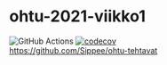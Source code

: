 # ohtu-2021-viikko1

![GitHub Actions](https://github.com/Sippee/ohtu-2021-viikko1/workflows/CI/badge.svg)
[![codecov](https://codecov.io/gh/Sippee/ohtu-2021-viikko1/branch/main/graph/badge.svg?token=MXEGVGMHZ0)](https://codecov.io/gh/Sippee/ohtu-2021-viikko1)  
https://github.com/Sippee/ohtu-tehtavat
